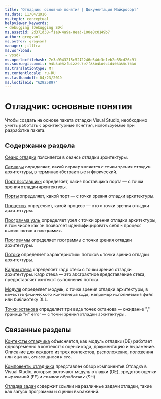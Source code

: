 ```yaml
---
title: 'Отладчик: основные понятия | Документация Майкрософт'
ms.date: 11/04/2016
ms.topic: conceptual
helpviewer_keywords:
- debugging [Debugging SDK]
ms.assetid: 2d371d38-f1a0-4a9a-8ea3-100e8c0149b7
author: gregvanl
ms.author: gregvanl
manager: jillfra
ms.workload:
- vssdk
ms.openlocfilehash: 7e3a9043215c5242246e54dc3e1eb2e85cd26c91
ms.sourcegitcommit: 94b3a052fb1229c7e7f8804b09c1d403385c7630
ms.translationtype: MT
ms.contentlocale: ru-RU
ms.lasthandoff: 04/23/2019
ms.locfileid: "62925897"
---
```

# <a name="debugger-concepts"></a>Отладчик: основные понятия
Чтобы создать на основе пакета отладки Visual Studio, необходимо уметь работать с архитектурные понятия, используемые при разработке пакета.

## <a name="in-this-section"></a>Содержание раздела
 [Сеанс отладки](../../extensibility/debugger/debug-session.md) поясняется в сеансе отладки архитектуры.

 [Серверы](../../extensibility/debugger/servers-visual-studio-sdk.md) определяет, какой сервер является с точки зрения отладки архитектуры, в терминах абстрактные и физический.

 [Порт поставщики](../../extensibility/debugger/port-suppliers.md) определяет, какие поставщика порта — с точки зрения отладки архитектуры.

 [Порты](../../extensibility/debugger/ports.md) определяет, какой порт — с точки зрения отладки архитектуры.

 [Процессы](../../extensibility/debugger/processes.md) определяет, какой процесс — это с точки зрения отладки архитектуры.

 [Программа узлы](../../extensibility/debugger/program-nodes.md) определяет узел с точки зрения отладки архитектуры, в том числе как он позволяет идентифицировать себя и процесс выполняется в программе.

 [Программы](../../extensibility/debugger/programs.md) определяет программы с точки зрения отладки архитектуры.

 [Потоки](../../extensibility/debugger/threads.md) определяет характеристики потоков с точки зрения отладки архитектуры.

 [Кадры стека](../../extensibility/debugger/stack-frames.md) определяет кадр стека с точки зрения отладки архитектуры. Кадр стека — это абстрактное представление стека, предоставляет контекст выполнения потока.

 [Модули](../../extensibility/debugger/modules.md) определяет модуль, с точки зрения отладки архитектуры, в качестве физического контейнера кода, например исполняемый файл или библиотеку DLL.

 [Точки останова](../../extensibility/debugger/breakpoints-visual-studio-sdk.md) определяет три вида точек останова — ожидание "," граница "и" error — с точки зрения отладки архитектуры.

## <a name="related-sections"></a>Связанные разделы
 [Контексты отладчика](../../extensibility/debugger/debugger-contexts.md) объясняется, как модуль отладки (DE) работает одновременно в контекстах оценки кода, документацию и выражение. Описание для каждого из трех контекстов, расположение, положения или оценки, относящиеся к его.

 [Компоненты отладчика](../../extensibility/debugger/debugger-components.md) представлен обзор компонентов Отладка в Visual Studio, которые включают модуль отладки (DE), средство оценки выражений (EE) и символ обработчик (SH).

 [Отладка задач](../../extensibility/debugger/debugging-tasks.md) содержит ссылки на различные задачи отладки, такие как запуск программы и оценки выражений.
